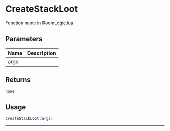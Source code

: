 # CreateStackLoot

Function name in RoomLogic.lua

## Parameters

| Name | Description |
| ---- | ----------- |
| args |             |

## Returns

`none`

## Usage

```lua
CreateStackLoot(args)
```

---
